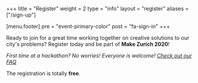 +++
title = "Register"
weight = 2
type = "info"
layout = "register"
aliases = ["/sign-up"]

[menu.footer]
  pre = "event-primary-color"
  post = "fa-sign-in"
+++

Ready to join for a great time working together on creative solutions to our city's problems? Register today and be part of **Make Zurich 2020**!

*First time at a hackathon? No worries! Everyone is welcome! [Check out our FAQ](/about)*

The registration is totally **free**.
